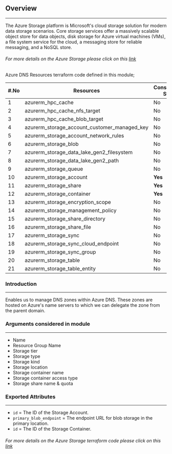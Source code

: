 ## Overview
---
The Azure Storage platform is Microsoft's cloud storage solution for modern data storage scenarios. Core storage services offer a massively scalable object store for data objects, disk storage for Azure virtual machines (VMs), a file system service for the cloud, a messaging store for reliable messaging, and a NoSQL store.

###### *For more details on the Azure Storage please click on this [link](https://docs.microsoft.com/en-us/azure/storage/common/storage-introduction?toc=/azure/storage/blobs/toc.json)*

Azure DNS Resources terraform code defined in this module;

|#.No| Resources | Consideration Status |
| ---| ---       | ---                     |
|1|azurerm_hpc_cache                            |No|
|2|azurerm_hpc_cache_nfs_target                 |No|
|3|azurerm_hpc_cache_blob_target                |No|
|4|azurerm_storage_account_customer_managed_key |No|
|5|azurerm_storage_account_network_rules        |No|
|6|azurerm_storage_blob                         |No|
|7|azurerm_storage_data_lake_gen2_filesystem    |No|
|8|azurerm_storage_data_lake_gen2_path          |No|
|9|azurerm_storage_queue                        |No|
|10|azurerm_storage_account                     |**Yes**|
|11|azurerm_storage_share                       |**Yes**|
|12|azurerm_storage_container                   |**Yes**|
|13|azurerm_storage_encryption_scope            |No|
|14|azurerm_storage_management_policy           |No|
|15|azurerm_storage_share_directory             |No|
|16|azurerm_storage_share_file                  |No|
|17|azurerm_storage_sync                        |No|
|18|azurerm_storage_sync_cloud_endpoint         |No|
|19|azurerm_storage_sync_group                  |No|
|20|azurerm_storage_table                       |No|
|21|azurerm_storage_table_entity                |No|


### Introduction
---
Enables us to manage DNS zones within Azure DNS. These zones are hosted on Azure's name servers to which we can delegate the zone from the parent domain.

### Arguments considered in module
---
- Name
- Resource Group Name
- Storage tier
- Storage type
- Storage kind
- Storage location
- Storage container name
- Storage container access type
- Storage share name & quota

### Exported Attributes
---
- `id` = The ID of the Storage Account.
- `primary_blob_endpoint` = The endpoint URL for blob storage in the primary location.
- `id` = The ID of the Storage Container.


###### *For more details on the Azure Storage terraform code please click on this [link](https://registry.terraform.io/providers/hashicorp/azurerm/latest/docs/resources/storage_account)*
